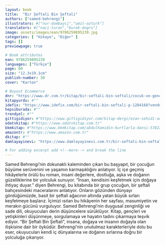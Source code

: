 ```yaml
---
layout: book
title:  "Bir Şeftali Bin Şeftali"
authors: ["samed-behrengi"]
illustrators: #["nur-dombayci","umit-ozturk"]
translators: #["naci-turan","burak-dogru"]
image: assets/images/ean/9786259895239.jpg
categories: [ "Hikaye", "Diğer" ]
tags: []
previewpage: true

# Book attributes
ean: 9786259895239
languages: ["Türkçe"]
page: 60
size: "12.3x19.1cm"
publish-number: 30
cover: "Karton"

# Buyout Ecommerce
dnr: "https://www.dr.com.tr/kitap/bir-seftali-bin-seftali/cocuk-ve-genclik/genclik-10-yas/roman-oyku/urunno=0002087012001"
kitapyurdu: #""
idefix: "https://www.idefix.com/bir-seftali-bin-seftali-p-1284168?vendorId=3"
hepsiburada: #""
trendyol: #""
gittigidiyor: #"https://www.gittigidiyor.com/kitap-dergi/ezan-sehidi-adnan-menderes_pdp_732728793"
odatvkitap: #"https://www.odatvkitap.com.tr"
bkmkitap: #"https://www.bkmkitap.com/abdulhamidin-kurtlarla-dansi-578226"
amazontr: #"https://www.amazon.com.tr"
dkitap: #""
damlayayinevi: "https://www.damlayayinevi.com.tr/bir-seftali-bin-seftali"

# For adding excerpt add <!--more--> and break the line
---
```

Samed Behrengi’nin dokunaklı kaleminden çıkan bu başyapıt, bir çocuğun büyüme serüvenini ve yaşamın karmaşıklığını anlatıyor. İç içe geçmiş hikâyelerle örülü bu roman, insani değerlere, dostluğa, aşka ve doğanın güzelliklerine bir yolculuk sunuyor.
“İnsan, kendisini keşfetmek için doğaya ihtiyaç duyar.” diyen Behrengi, bu kitabında bir grup çocuğun, bir şeftali bahçesindeki maceralarını anlatıyor. Onların gözünden dünyayı gördüğümüzde, basit bir şeftali ağacının altında yatan büyük sırları keşfetmeye başlarız.
İçimizi ısıtan bu hikâyenin her sayfası, masumiyetin ve merakın gücünü vurguluyor. Samed Behrengi’nin duygusal zenginliği ve sade dili, okuyucuları derin düşüncelere sürüklüyor. Kitap, gençleri ve yetişkinleri düşünmeye, sorgulamaya ve hayatın tadını çıkarmaya teşvik ediyor.
“Bir Şeftali Bin Şeftali”, insana, doğaya ve insanın doğayla olan ilişkisine dair bir öyküdür. Behrengi’nin unutulmaz karakterleriyle dolu bu eser, okuyucuları kendi iç dünyalarına ve doğanın sırlarına doğru bir yolculuğa çıkarıyor.
<!--more--> 